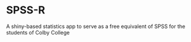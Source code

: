 # SPSS-R
A shiny-based statistics app to serve as a free equivalent of SPSS for the students of Colby College
